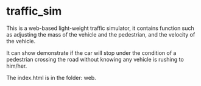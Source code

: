 # traffic_sim

This is a web-based light-weight traffic simulator, it contains function such as adjusting the mass of the vehicle and the pedestrian, and the velocity of the vehicle.

It can show demonstrate if the car will stop under the condition of a pedestrian crossing the road without knowing any vehicle is rushing to him/her.

The index.html is in the folder: web.